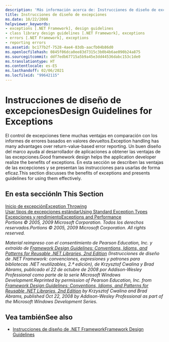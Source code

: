 ```yaml
---
description: 'Más información acerca de: Instrucciones de diseño de excepciones'
title: Instrucciones de diseño de excepciones
ms.date: 10/22/2008
helpviewer_keywords:
- exceptions [.NET Framework], design guidelines
- class library design guidelines [.NET Framework], exceptions
- errors [.NET Framework], exceptions
- reporting errors
ms.assetid: bc177b2f-7528-4ae4-83db-aacfb04b86d0
ms.openlocfilehash: 0845f06dca0ee83d7315c3b0b4b6ae090b24a875
ms.sourcegitcommit: ddf7edb67715a5b9a45e3dd44536dabc153c1de0
ms.translationtype: HT
ms.contentlocale: es-ES
ms.lasthandoff: 02/06/2021
ms.locfileid: "99642115"
---
```

# <a name="design-guidelines-for-exceptions"></a><span data-ttu-id="a4815-103">Instrucciones de diseño de excepciones</span><span class="sxs-lookup"><span data-stu-id="a4815-103">Design Guidelines for Exceptions</span></span>

<span data-ttu-id="a4815-104">El control de excepciones tiene muchas ventajas en comparación con los informes de errores basados en valores devueltos.</span><span class="sxs-lookup"><span data-stu-id="a4815-104">Exception handling has many advantages over return-value-based error reporting.</span></span> <span data-ttu-id="a4815-105">Un buen diseño del marco ayuda al desarrollador de aplicaciones a obtener las ventajas de las excepciones.</span><span class="sxs-lookup"><span data-stu-id="a4815-105">Good framework design helps the application developer realize the benefits of exceptions.</span></span> <span data-ttu-id="a4815-106">En esta sección se describen las ventajas de las excepciones y se presentan las instrucciones para usarlas de forma eficaz.</span><span class="sxs-lookup"><span data-stu-id="a4815-106">This section discusses the benefits of exceptions and presents guidelines for using them effectively.</span></span>  
  
## <a name="in-this-section"></a><span data-ttu-id="a4815-107">En esta sección</span><span class="sxs-lookup"><span data-stu-id="a4815-107">In This Section</span></span>  

 [<span data-ttu-id="a4815-108">Inicio de excepción</span><span class="sxs-lookup"><span data-stu-id="a4815-108">Exception Throwing</span></span>](exception-throwing.md)  
 [<span data-ttu-id="a4815-109">Usar tipos de excepciones estándar</span><span class="sxs-lookup"><span data-stu-id="a4815-109">Using Standard Exception Types</span></span>](using-standard-exception-types.md)  
 [<span data-ttu-id="a4815-110">Excepciones y rendimiento</span><span class="sxs-lookup"><span data-stu-id="a4815-110">Exceptions and Performance</span></span>](exceptions-and-performance.md)  
 <span data-ttu-id="a4815-111">*Portions © 2005, 2009 Microsoft Corporation. Todos los derechos reservados.*</span><span class="sxs-lookup"><span data-stu-id="a4815-111">*Portions © 2005, 2009 Microsoft Corporation. All rights reserved.*</span></span>  
  
 <span data-ttu-id="a4815-112">*Material reimpreso con el consentimiento de Pearson Education, Inc. y extraído de [Framework Design Guidelines: Conventions, Idioms, and Patterns for Reusable .NET Libraries, 2nd Edition](https://www.informit.com/store/framework-design-guidelines-conventions-idioms-and-9780321545619) (Instrucciones de diseño de .NET Framework: convenciones, expresiones y patrones para bibliotecas .NET reutilizables, 2.ª edición), de Krzysztof Cwalina y Brad Abrams, publicado el 22 de octubre de 2008 por Addison-Wesley Professional como parte de la serie Microsoft Windows Development.*</span><span class="sxs-lookup"><span data-stu-id="a4815-112">*Reprinted by permission of Pearson Education, Inc. from [Framework Design Guidelines: Conventions, Idioms, and Patterns for Reusable .NET Libraries, 2nd Edition](https://www.informit.com/store/framework-design-guidelines-conventions-idioms-and-9780321545619) by Krzysztof Cwalina and Brad Abrams, published Oct 22, 2008 by Addison-Wesley Professional as part of the Microsoft Windows Development Series.*</span></span>  
  
## <a name="see-also"></a><span data-ttu-id="a4815-113">Vea también</span><span class="sxs-lookup"><span data-stu-id="a4815-113">See also</span></span>

- [<span data-ttu-id="a4815-114">Instrucciones de diseño de .NET Framework</span><span class="sxs-lookup"><span data-stu-id="a4815-114">Framework Design Guidelines</span></span>](index.md)
